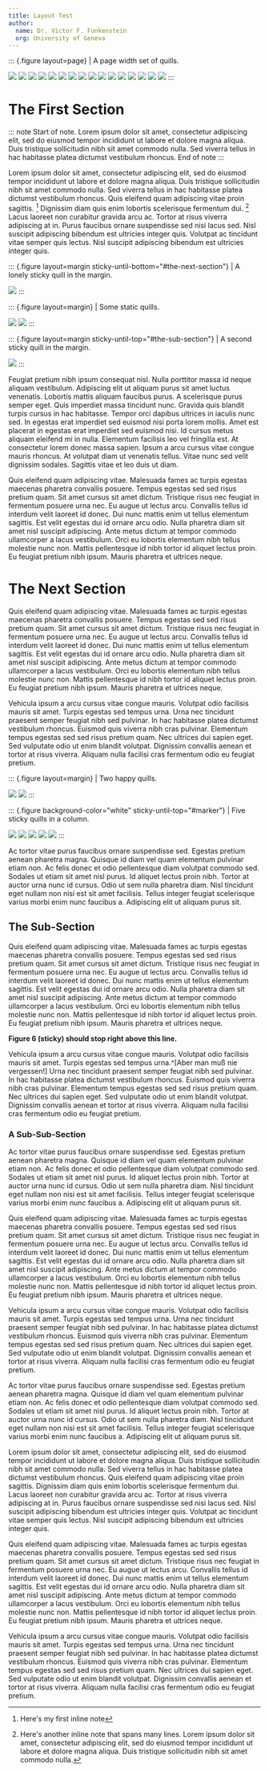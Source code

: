 ```yaml
---
title: Layout Test
author:
  name: Dr. Victor F. Funkenstein
  org: University of Geneva
---
```


::: {.figure layout=page}
| A page width set of quills.

![](https://idyll-lang.org/static/images/quill.svg) ![](https://idyll-lang.org/static/images/quill.svg) ![](https://idyll-lang.org/static/images/quill.svg) ![](https://idyll-lang.org/static/images/quill.svg)
![](https://idyll-lang.org/static/images/quill.svg) ![](https://idyll-lang.org/static/images/quill.svg) ![](https://idyll-lang.org/static/images/quill.svg) ![](https://idyll-lang.org/static/images/quill.svg)
![](https://idyll-lang.org/static/images/quill.svg) ![](https://idyll-lang.org/static/images/quill.svg) ![](https://idyll-lang.org/static/images/quill.svg) ![](https://idyll-lang.org/static/images/quill.svg)
![](https://idyll-lang.org/static/images/quill.svg) ![](https://idyll-lang.org/static/images/quill.svg) ![](https://idyll-lang.org/static/images/quill.svg) ![](https://idyll-lang.org/static/images/quill.svg)
:::

# The First Section

::: note
Start of note. Lorem ipsum dolor sit amet, consectetur adipiscing elit, sed do eiusmod tempor incididunt ut labore et dolore magna aliqua. Duis tristique sollicitudin nibh sit amet commodo nulla. Sed viverra tellus in hac habitasse platea dictumst vestibulum rhoncus. End of note
:::

Lorem ipsum dolor sit amet, consectetur adipiscing elit, sed do eiusmod tempor incididunt ut labore et dolore magna aliqua. Duis tristique sollicitudin nibh sit amet commodo nulla. Sed viverra tellus in hac habitasse platea dictumst vestibulum rhoncus. Quis eleifend quam adipiscing vitae proin sagittis. [^1] Dignissim diam quis enim lobortis scelerisque fermentum dui. [^2] Lacus laoreet non curabitur gravida arcu ac. Tortor at risus viverra adipiscing at in. Purus faucibus ornare suspendisse sed nisi lacus sed. Nisl suscipit adipiscing bibendum est ultricies integer quis. Volutpat ac tincidunt vitae semper quis lectus. Nisl suscipit adipiscing bibendum est ultricies integer quis.

[^1]: Here's my first inline note
[^2]: Here's another inline note that spans many lines. Lorem ipsum dolor sit amet, consectetur adipiscing elit, sed do eiusmod tempor incididunt ut labore et dolore magna aliqua. Duis tristique sollicitudin nibh sit amet commodo nulla.  

::: {.figure layout=margin sticky-until-bottom="#the-next-section"}
| A lonely sticky quill in the margin.

![](https://idyll-lang.org/static/images/quill.svg)
:::

::: {.figure layout=margin}
| Some static quills.

![](https://idyll-lang.org/static/images/quill.svg)
![](https://idyll-lang.org/static/images/quill.svg)
:::

::: {.figure layout=margin sticky-until-top="#the-sub-section"}
| A second sticky quill in the margin.

![](https://idyll-lang.org/static/images/quill.svg)
:::

Feugiat pretium nibh ipsum consequat nisl. Nulla porttitor massa id neque aliquam vestibulum. Adipiscing elit ut aliquam purus sit amet luctus venenatis. Lobortis mattis aliquam faucibus purus. A scelerisque purus semper eget. Quis imperdiet massa tincidunt nunc. Gravida quis blandit turpis cursus in hac habitasse. Tempor orci dapibus ultrices in iaculis nunc sed. In egestas erat imperdiet sed euismod nisi porta lorem mollis. Amet est placerat in egestas erat imperdiet sed euismod nisi. Id cursus metus aliquam eleifend mi in nulla. Elementum facilisis leo vel fringilla est. At consectetur lorem donec massa sapien. Ipsum a arcu cursus vitae congue mauris rhoncus. At volutpat diam ut venenatis tellus. Vitae nunc sed velit dignissim sodales. Sagittis vitae et leo duis ut diam.

Quis eleifend quam adipiscing vitae. Malesuada fames ac turpis egestas maecenas pharetra convallis posuere. Tempus egestas sed sed risus pretium quam. Sit amet cursus sit amet dictum. Tristique risus nec feugiat in fermentum posuere urna nec. Eu augue ut lectus arcu. Convallis tellus id interdum velit laoreet id donec. Dui nunc mattis enim ut tellus elementum sagittis. Est velit egestas dui id ornare arcu odio. Nulla pharetra diam sit amet nisl suscipit adipiscing. Ante metus dictum at tempor commodo ullamcorper a lacus vestibulum. Orci eu lobortis elementum nibh tellus molestie nunc non. Mattis pellentesque id nibh tortor id aliquet lectus proin. Eu feugiat pretium nibh ipsum. Mauris pharetra et ultrices neque.

# The Next Section

Quis eleifend quam adipiscing vitae. Malesuada fames ac turpis egestas maecenas pharetra convallis posuere. Tempus egestas sed sed risus pretium quam. Sit amet cursus sit amet dictum. Tristique risus nec feugiat in fermentum posuere urna nec. Eu augue ut lectus arcu. Convallis tellus id interdum velit laoreet id donec. Dui nunc mattis enim ut tellus elementum sagittis. Est velit egestas dui id ornare arcu odio. Nulla pharetra diam sit amet nisl suscipit adipiscing. Ante metus dictum at tempor commodo ullamcorper a lacus vestibulum. Orci eu lobortis elementum nibh tellus molestie nunc non. Mattis pellentesque id nibh tortor id aliquet lectus proin. Eu feugiat pretium nibh ipsum. Mauris pharetra et ultrices neque.

Vehicula ipsum a arcu cursus vitae congue mauris. Volutpat odio facilisis mauris sit amet. Turpis egestas sed tempus urna. Urna nec tincidunt praesent semper feugiat nibh sed pulvinar. In hac habitasse platea dictumst vestibulum rhoncus. Euismod quis viverra nibh cras pulvinar. Elementum tempus egestas sed sed risus pretium quam. Nec ultrices dui sapien eget. Sed vulputate odio ut enim blandit volutpat. Dignissim convallis aenean et tortor at risus viverra. Aliquam nulla facilisi cras fermentum odio eu feugiat pretium.

::: {.figure layout=margin}
| Two happy quills.

![](https://idyll-lang.org/static/images/quill.svg) ![](https://idyll-lang.org/static/images/quill.svg)
:::

::: {.figure background-color="white" sticky-until-top="#marker"}
| Five sticky quills in a column.

![](https://idyll-lang.org/static/images/quill.svg) ![](https://idyll-lang.org/static/images/quill.svg) ![](https://idyll-lang.org/static/images/quill.svg) ![](https://idyll-lang.org/static/images/quill.svg) ![](https://idyll-lang.org/static/images/quill.svg)
:::

Ac tortor vitae purus faucibus ornare suspendisse sed. Egestas pretium aenean pharetra magna. Quisque id diam vel quam elementum pulvinar etiam non. Ac felis donec et odio pellentesque diam volutpat commodo sed. Sodales ut etiam sit amet nisl purus. Id aliquet lectus proin nibh. Tortor at auctor urna nunc id cursus. Odio ut sem nulla pharetra diam. Nisl tincidunt eget nullam non nisi est sit amet facilisis. Tellus integer feugiat scelerisque varius morbi enim nunc faucibus a. Adipiscing elit ut aliquam purus sit.

## The Sub-Section

Quis eleifend quam adipiscing vitae. Malesuada fames ac turpis egestas maecenas pharetra convallis posuere. Tempus egestas sed sed risus pretium quam. Sit amet cursus sit amet dictum. Tristique risus nec feugiat in fermentum posuere urna nec. Eu augue ut lectus arcu. Convallis tellus id interdum velit laoreet id donec. Dui nunc mattis enim ut tellus elementum sagittis. Est velit egestas dui id ornare arcu odio. Nulla pharetra diam sit amet nisl suscipit adipiscing. Ante metus dictum at tempor commodo ullamcorper a lacus vestibulum. Orci eu lobortis elementum nibh tellus molestie nunc non. Mattis pellentesque id nibh tortor id aliquet lectus proin. Eu feugiat pretium nibh ipsum. Mauris pharetra et ultrices neque.

<span id="marker">

**Figure 6 (sticky) should stop right above this line.**

Vehicula ipsum a arcu cursus vitae congue mauris. Volutpat odio facilisis mauris sit amet. Turpis egestas sed tempus urna.^[Aber man muß nie vergessen!] Urna nec tincidunt praesent semper feugiat nibh sed pulvinar. In hac habitasse platea dictumst vestibulum rhoncus. Euismod quis viverra nibh cras pulvinar. Elementum tempus egestas sed sed risus pretium quam. Nec ultrices dui sapien eget. Sed vulputate odio ut enim blandit volutpat. Dignissim convallis aenean et tortor at risus viverra. Aliquam nulla facilisi cras fermentum odio eu feugiat pretium.

### A Sub-Sub-Section

Ac tortor vitae purus faucibus ornare suspendisse sed. Egestas pretium aenean pharetra magna. Quisque id diam vel quam elementum pulvinar etiam non. Ac felis donec et odio pellentesque diam volutpat commodo sed. Sodales ut etiam sit amet nisl purus. Id aliquet lectus proin nibh. Tortor at auctor urna nunc id cursus. Odio ut sem nulla pharetra diam. Nisl tincidunt eget nullam non nisi est sit amet facilisis. Tellus integer feugiat scelerisque varius morbi enim nunc faucibus a. Adipiscing elit ut aliquam purus sit.

Quis eleifend quam adipiscing vitae. Malesuada fames ac turpis egestas maecenas pharetra convallis posuere. Tempus egestas sed sed risus pretium quam. Sit amet cursus sit amet dictum. Tristique risus nec feugiat in fermentum posuere urna nec. Eu augue ut lectus arcu. Convallis tellus id interdum velit laoreet id donec. Dui nunc mattis enim ut tellus elementum sagittis. Est velit egestas dui id ornare arcu odio. Nulla pharetra diam sit amet nisl suscipit adipiscing. Ante metus dictum at tempor commodo ullamcorper a lacus vestibulum. Orci eu lobortis elementum nibh tellus molestie nunc non. Mattis pellentesque id nibh tortor id aliquet lectus proin. Eu feugiat pretium nibh ipsum. Mauris pharetra et ultrices neque.

Vehicula ipsum a arcu cursus vitae congue mauris. Volutpat odio facilisis mauris sit amet. Turpis egestas sed tempus urna. Urna nec tincidunt praesent semper feugiat nibh sed pulvinar. In hac habitasse platea dictumst vestibulum rhoncus. Euismod quis viverra nibh cras pulvinar. Elementum tempus egestas sed sed risus pretium quam. Nec ultrices dui sapien eget. Sed vulputate odio ut enim blandit volutpat. Dignissim convallis aenean et tortor at risus viverra. Aliquam nulla facilisi cras fermentum odio eu feugiat pretium.

Ac tortor vitae purus faucibus ornare suspendisse sed. Egestas pretium aenean pharetra magna. Quisque id diam vel quam elementum pulvinar etiam non. Ac felis donec et odio pellentesque diam volutpat commodo sed. Sodales ut etiam sit amet nisl purus. Id aliquet lectus proin nibh. Tortor at auctor urna nunc id cursus. Odio ut sem nulla pharetra diam. Nisl tincidunt eget nullam non nisi est sit amet facilisis. Tellus integer feugiat scelerisque varius morbi enim nunc faucibus a. Adipiscing elit ut aliquam purus sit.

Lorem ipsum dolor sit amet, consectetur adipiscing elit, sed do eiusmod tempor incididunt ut labore et dolore magna aliqua. Duis tristique sollicitudin nibh sit amet commodo nulla. Sed viverra tellus in hac habitasse platea dictumst vestibulum rhoncus. Quis eleifend quam adipiscing vitae proin sagittis. Dignissim diam quis enim lobortis scelerisque fermentum dui. Lacus laoreet non curabitur gravida arcu ac. Tortor at risus viverra adipiscing at in. Purus faucibus ornare suspendisse sed nisi lacus sed. Nisl suscipit adipiscing bibendum est ultricies integer quis. Volutpat ac tincidunt vitae semper quis lectus. Nisl suscipit adipiscing bibendum est ultricies integer quis.

Quis eleifend quam adipiscing vitae. Malesuada fames ac turpis egestas maecenas pharetra convallis posuere. Tempus egestas sed sed risus pretium quam. Sit amet cursus sit amet dictum. Tristique risus nec feugiat in fermentum posuere urna nec. Eu augue ut lectus arcu. Convallis tellus id interdum velit laoreet id donec. Dui nunc mattis enim ut tellus elementum sagittis. Est velit egestas dui id ornare arcu odio. Nulla pharetra diam sit amet nisl suscipit adipiscing. Ante metus dictum at tempor commodo ullamcorper a lacus vestibulum. Orci eu lobortis elementum nibh tellus molestie nunc non. Mattis pellentesque id nibh tortor id aliquet lectus proin. Eu feugiat pretium nibh ipsum. Mauris pharetra et ultrices neque.

Vehicula ipsum a arcu cursus vitae congue mauris. Volutpat odio facilisis mauris sit amet. Turpis egestas sed tempus urna. Urna nec tincidunt praesent semper feugiat nibh sed pulvinar. In hac habitasse platea dictumst vestibulum rhoncus. Euismod quis viverra nibh cras pulvinar. Elementum tempus egestas sed sed risus pretium quam. Nec ultrices dui sapien eget. Sed vulputate odio ut enim blandit volutpat. Dignissim convallis aenean et tortor at risus viverra. Aliquam nulla facilisi cras fermentum odio eu feugiat pretium.
